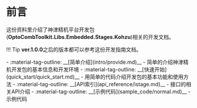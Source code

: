 # 前言

这份资料里介绍了神津精机平台开发包(**OptoCombToolkit.Libs.Embedded.Stages.Kohzu**)相关的开发文档。

!!! Tip
    **ver.1.0.0**之后的版本都可以参考这份开发指南文档。

<div class="grid cards" markdown>
- :material-tag-outline: __[简单介绍](intro/provide.md)__ - 简单的介绍神津精机开发包的基本信息和开发环境
- :material-tag-outline: __[快速开始](quick_start/quick_start.md)__ - 用简单的代码介绍开发包的基本功能和使用方法
- :material-tag-outline: __[API索引](api_reference/istage.md)__ - 接口的相关API介绍
- :material-tag-outline: __[示例代码](sample_code/normal.md)__ - 示例代码
</div>
